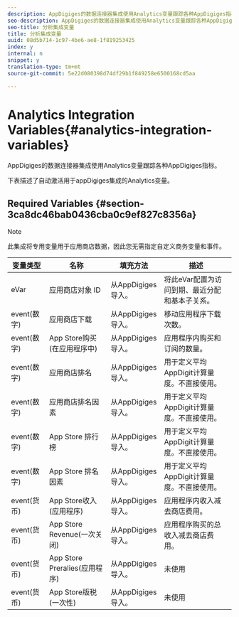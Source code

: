 ```yaml
---
description: AppDigiges的数据连接器集成使用Analytics变量跟踪各种AppDigiges指标。
seo-description: AppDigiges的数据连接器集成使用Analytics变量跟踪各种AppDigiges指标。
seo-title: 分析集成变量
title: 分析集成变量
uuid: 08d5b714-1c97-4be6-ae8-1f819253425
index: y
internal: n
snippet: y
translation-type: tm+mt
source-git-commit: 5e22d080398d74df29b1f849258e6500168cd5aa

---
```



# Analytics Integration Variables{#analytics-integration-variables}

AppDigiges的数据连接器集成使用Analytics变量跟踪各种AppDigiges指标。

下表描述了自动激活用于appDigiges集成的Analytics变量。

## Required Variables {#section-3ca8dc46bab0436cba0c9ef827c8356a}

>[!NOTE]
>
>此集成将专用变量用于应用商店数据，因此您无需指定自定义商务变量和事件。

| 变量类型 | 名称 | 填充方法 | 描述 |
|---|---|---|---|
| eVar | 应用商店对象 ID | 从AppDigiges导入。 | 将此eVar配置为访问到期、最近分配和基本子关系。 |
| event(数字) | 应用商店下载 | 从AppDigiges导入。 | 移动应用程序下载次数。 |
| event(数字) | App Store购买(在应用程序中) | 从AppDigiges导入。 | 应用程序内购买和订阅的数量。 |
| event(数字) | 应用商店排名 | 从AppDigiges导入。 | 用于定义平均AppDigit计算量度。不直接使用。 |
| event(数字) | 应用商店排名因素 | 从AppDigiges导入。 | 用于定义平均AppDigit计算量度。不直接使用。 |
| event(数字) | App Store 排行榜 | 从AppDigiges导入。 | 用于定义平均AppDigit计算量度。不直接使用。 |
| event(数字) | App Store 排名因素 | 从AppDigiges导入。 | 用于定义平均AppDigit计算量度。不直接使用。 |
| event(货币) | App Store收入(应用程序) | 从AppDigiges导入。 | 应用程序内收入减去商店费用。 |
| event(货币) | App Store Revenue(一次关闭) | 从AppDigiges导入。 | 应用程序购买的总收入减去商店费用。 |
| event(货币) | App Store Preralies(应用程序) | 从AppDigiges导入。 | 未使用 |
| event(货币) | App Store版税(一次性) | 从AppDigiges导入。 | 未使用 |

